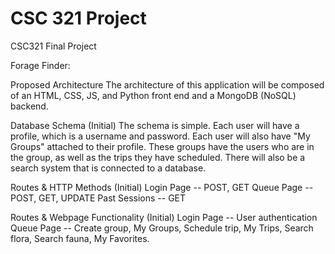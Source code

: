 # CSC 321 Project
CSC321 Final Project

Forage Finder:

Proposed Architecture
The architecture of this application will be composed of an HTML, CSS, JS, and Python front end and a MongoDB (NoSQL) backend.

Database Schema (Initial)
The schema is simple. Each user will have a profile, which is a username and password. Each user will also have "My Groups" attached to their profile. These groups have the users who are in the group, as well as the trips they have scheduled. There will also be a search system that is connected to a database.

Routes & HTTP Methods (Initial)
Login Page -- POST, GET Queue Page -- POST, GET, UPDATE Past Sessions -- GET

Routes & Webpage Functionality (Initial)
Login Page -- User authentication Queue Page -- Create group, My Groups, Schedule trip, My Trips, Search flora, Search fauna, My Favorites.
